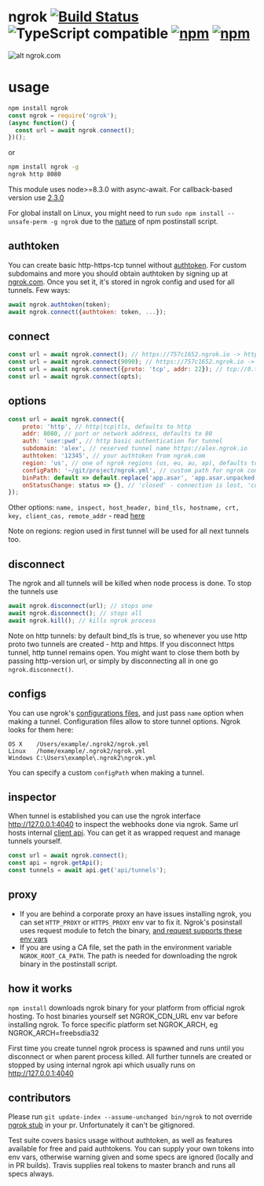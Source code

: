 ngrok [![Build Status](https://img.shields.io/travis/bubenshchykov/ngrok/master.svg)](https://travis-ci.org/bubenshchykov/ngrok) ![TypeScript compatible](https://img.shields.io/badge/typescript-compatible-brightgreen.svg) [![npm](https://img.shields.io/npm/v/ngrok.svg)](https://www.npmjs.com/package/ngrok) [![npm](https://img.shields.io/npm/dm/ngrok.svg)](https://www.npmjs.com/package/ngrok)
=====

![alt ngrok.com](https://ngrok.com/static/img/overview.png)

usage
===

```javascript
npm install ngrok
const ngrok = require('ngrok');
(async function() {
  const url = await ngrok.connect();
})();
```
or
```bash
npm install ngrok -g
ngrok http 8080
```

This module uses node>=8.3.0 with async-await. For callback-based version use [2.3.0](https://github.com/bubenshchykov/ngrok/blob/330674233e3ec77688bb692bf1eb007810c4e30d/README.md)

For global install on Linux, you might need to run ```sudo npm install --unsafe-perm -g ngrok``` due to the [nature](https://github.com/bubenshchykov/ngrok/issues/115#issuecomment-380927124) of npm postinstall script.

## authtoken
You can create basic http-https-tcp tunnel without [authtoken](https://ngrok.com/docs#authtoken). For custom subdomains and more you should  obtain authtoken by signing up at [ngrok.com](https://ngrok.com). Once you set it, it's stored in ngrok config and used for all tunnels. Few ways:

```javascript
await ngrok.authtoken(token);
await ngrok.connect({authtoken: token, ...});
```

## connect
```javascript
const url = await ngrok.connect(); // https://757c1652.ngrok.io -> http://localhost:80
const url = await ngrok.connect(9090); // https://757c1652.ngrok.io -> http://localhost:9090
const url = await ngrok.connect({proto: 'tcp', addr: 22}); // tcp://0.tcp.ngrok.io:48590
const url = await ngrok.connect(opts);
```

## options
```javascript
const url = await ngrok.connect({
	proto: 'http', // http|tcp|tls, defaults to http
	addr: 8080, // port or network address, defaults to 80
	auth: 'user:pwd', // http basic authentication for tunnel
	subdomain: 'alex', // reserved tunnel name https://alex.ngrok.io
	authtoken: '12345', // your authtoken from ngrok.com
	region: 'us', // one of ngrok regions (us, eu, au, ap), defaults to us
	configPath: '~/git/project/ngrok.yml', // custom path for ngrok config file
	binPath: default => default.replace('app.asar', 'app.asar.unpacked'), // custom binary path, eg for prod in electron
	onStatusChange: status => {}, // 'closed' - connection is lost, 'connected' - reconnected
});
```

Other options: `name, inspect, host_header, bind_tls, hostname, crt, key, client_cas, remote_addr` - read [here](https://ngrok.com/docs)

Note on regions: region used in first tunnel will be used for all next tunnels too.

## disconnect
The ngrok and all tunnels will be killed when node process is done. To stop the tunnels use
```javascript
await ngrok.disconnect(url); // stops one
await ngrok.disconnect(); // stops all
await ngrok.kill(); // kills ngrok process
```

Note on http tunnels: by default bind_tls is true, so whenever you use http proto two tunnels are created - http and https. If you disconnect https tunnel, http tunnel remains open. You might want to close them both by passing http-version url, or simply by disconnecting all in one go ```ngrok.disconnect()```.

## configs
You can use ngrok's [configurations files](https://ngrok.com/docs#config), and just pass `name` option when making a tunnel. Configuration files allow to store tunnel options. Ngrok looks for them here:
```
OS X	/Users/example/.ngrok2/ngrok.yml
Linux	/home/example/.ngrok2/ngrok.yml
Windows	C:\Users\example\.ngrok2\ngrok.yml
```
You can specify a custom `configPath` when making a tunnel.

## inspector
When tunnel is established you can use the ngrok interface http://127.0.0.1:4040 to inspect the webhooks done via ngrok.
Same url hosts internal [client api](https://ngrok.com/docs#client-api). You can get it as wrapped request and manage tunnels yourself.
```javascript
const url = await ngrok.connect();
const api = ngrok.getApi();
const tunnels = await api.get('api/tunnels');
```

## proxy
- If you are behind a corporate proxy an have issues installing ngrok, you can set ```HTTP_PROXY``` or ```HTTPS_PROXY``` env var to fix it. Ngrok's posinstall uses request module to fetch the binary, [and request supports these env vars](https://github.com/request/request#controlling-proxy-behaviour-using-environment-variables)
- If you are using a CA file, set the path in the environment variable `NGROK_ROOT_CA_PATH`. The path is needed for downloading the ngrok binary in the postinstall script.

## how it works
```npm install``` downloads ngrok binary for your platform from official ngrok hosting. To host binaries yourself set NGROK_CDN_URL env var before installing ngrok. To force specific platform set NGROK_ARCH, eg NGROK_ARCH=freebsdia32

First time you create tunnel ngrok process is spawned and runs until you disconnect or when parent process killed. All further tunnels are created or stopped by using internal ngrok api which usually runs on http://127.0.0.1:4040

## contributors
Please run ```git update-index --assume-unchanged bin/ngrok``` to not override [ngrok stub](https://github.com/bubenshchykov/ngrok/blob/master/bin/ngrok) in your pr. Unfortunately it can't be gitignored.

Test suite covers basics usage without authtoken, as well as features available for free and paid authtokens. You can supply your own tokens into env vars, otherwise warning given and some specs are ignored (locally and in PR builds). Travis supplies real tokens to master branch and runs all specs always.
